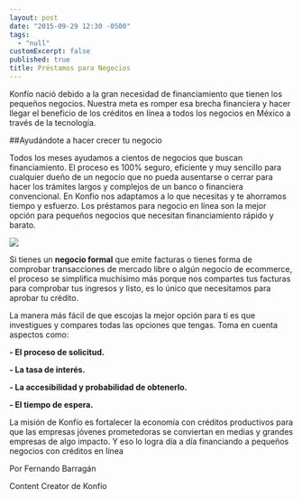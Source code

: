 ```yaml
---
layout: post
date: "2015-09-29 12:30 -0500"
tags: 
  - "null"
customExcerpt: false
published: true
title: Préstamos para Negocios
---
```



Konfío nació debido a la gran necesidad de financiamiento que tienen los pequeños negocios. Nuestra meta es romper esa brecha financiera y hacer llegar el beneficio de los créditos en línea a todos los negocios en México a través de la tecnología.

##Ayudándote a hacer crecer tu negocio

Todos los meses ayudamos a cientos de negocios que buscan financiamiento. El proceso es 100% seguro, eficiente y muy sencillo para cualquier dueño de un negocio que no pueda ausentarse o cerrar para hacer los trámites largos y complejos de un banco o financiera convencional. En Konfío nos adaptamos a lo que necesitas y te ahorramos tiempo y esfuerzo. Los préstamos para negocio en línea son la mejor opción para pequeños negocios que necesitan financiamiento rápido y barato.  

![]({{site.baseurl}}/img/29_09_2015.jpg)

Si tienes un **negocio formal** que emite facturas o tienes forma de comprobar transacciones de mercado libre o algún negocio de ecommerce, el proceso se simplifica muchísimo más porque nos compartes tus facturas para comprobar tus ingresos y listo, es lo único que necesitamos para aprobar tu crédito. 

La manera más fácil de que escojas la mejor opción para ti es que investigues y compares todas las opciones que tengas. Toma en cuenta aspectos como: 

**- El proceso de solicitud.**

**- La tasa de interés.**

**- La accesibilidad y probabilidad de obtenerlo.**

**- El tiempo de espera.**

La misión de Konfío es fortalecer la economía con créditos productivos para que las empresas jóvenes prometedoras se conviertan en medias y grandes empresas de algo impacto. Y eso lo logra día a día financiando a pequeños negocios con créditos en línea 

Por Fernando Barragán

Content Creator de Konfío
